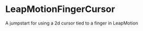 LeapMotionFingerCursor
======================

A jumpstart for using a 2d cursor tied to a finger in LeapMotion

